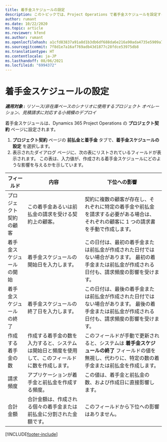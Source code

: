 ```yaml
---
title: 着手金スケジュールの設定
description: このトピックでは、Project Operations で着手金スケジュールを設定する方法について説明します。
author: rumant
ms.date: 10/22/2020
ms.topic: article
ms.reviewer: kfend
ms.author: rumant
ms.openlocfilehash: a1cfd83837a91a8d1b3db6df688da6e216a90ada4735e5909a7e8cb26b87247d
ms.sourcegitcommit: 7f8d1e7a16af769adb43d1877c28fdce53975db8
ms.translationtype: HT
ms.contentlocale: ja-JP
ms.lasthandoff: 08/06/2021
ms.locfileid: "6994372"
---
```

# <a name="set-up-a-retainer-schedule"></a>着手金スケジュールの設定

_**適用対象 :** リソース/非在庫ベースのシナリオに使用するプロジェクト オペレーション、見積請求に対応する小規模のデプロイ_

着手金スケジュールは、Dynamics 365 Project Operations の **プロジェクト契約** ページに設定されます。

1. **プロジェクト契約** ページの **前払金と着手金** タブで、**着手金スケジュールの設定** を選択します。
2. 表示されたダイアログ ページに、次の表にリストされているフィールドが表示されます。 この表は、入力値が、作成される着手金スケジュールにどのような影響を与えるかを示しています。

| フィールド | 内容 | 下位への影響 |
| --- | --- | --- |
| プロジェクト契約の顧客 | この着手金あるいは前払金の請求を受ける契約上の顧客。 | 契約に複数の顧客が存在し、それぞれに特定の着手金や前払金を請求する必要がある場合は、それぞれの顧客に 1 つの請求書を手動で作成します。 |
| 着手金スケジュールの開始 | 着手金スケジュールの開始日を入力します。 | この日付は、最初の着手金または前払金が作成された日付ではない場合があります。 最初の着手金または前払金が作成される日付も、請求頻度の影響を受けます。 |
| 着手金スケジュールの終了 | 着手金スケジュールの終了日を入力します。 | この日付は、最後の着手金または前払金が作成された日付ではない場合があります。 最後の着手金または前払金が作成される日付も、請求頻度の影響を受けます。 |
| 作成する着手金の数 | 作成する着手金の数を入力すると、システムは開始日と頻度を使用して、このフィールドに数を作成します。 | このフィールドが手動で更新されると、システムは **着手金スケジュールの終了** フィールドの値を無視し、代わりに、特定の数の着手金または前払金を作成します。 |
| 請求頻度 | アプリケーションが着手金と前払金を作成する頻度。 | この値は、着手金と前払金の数、および作成日に直接影響します。 |
| 合計金額 | 合計金額は、作成される個々の着手金または前払金に分割された金額です。 | このフィールドから下位への影響はありません。 |


[!INCLUDE[footer-include](../../includes/footer-banner.md)]